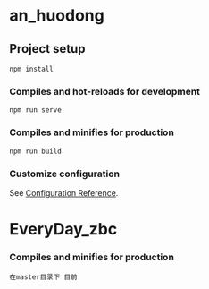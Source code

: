 # an_huodong

## Project setup
```
npm install
```

### Compiles and hot-reloads for development
```
npm run serve
```

### Compiles and minifies for production
```
npm run build
```

### Customize configuration
See [Configuration Reference](https://cli.vuejs.org/config/).
# EveryDay_zbc

### Compiles and minifies for production
```
在master目录下 目前
```
